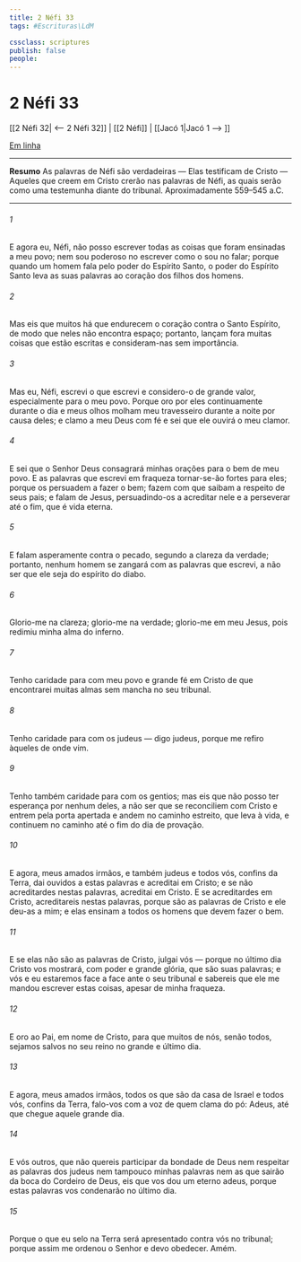 ```yaml
---
title: 2 Néfi 33
tags: #Escrituras\LdM

cssclass: scriptures
publish: false
people:
---
```


# 2 Néfi 33
[[2 Néfi 32| <-- 2 Néfi 32]] | [[2 Néfi]] | [[Jacó 1|Jacó 1 --> ]]

[Em linha](https://churchofjesuschrist.org/study/scriptures/bofm/2-ne/33?lang=por)

---
__Resumo__
As palavras de Néfi são verdadeiras — Elas testificam de Cristo — Aqueles que creem em Cristo crerão nas palavras de Néfi, as quais serão como uma testemunha diante do tribunal. Aproximadamente 559–545 a.C.

---
###### 1 
E agora eu, Néfi, não posso escrever todas as coisas que foram ensinadas a meu povo; nem sou poderoso no escrever como o sou no falar; porque quando um homem fala pelo poder do Espírito Santo, o poder do Espírito Santo leva as suas palavras ao coração dos filhos dos homens.

###### 2 
Mas eis que muitos há que endurecem o coração contra o Santo Espírito, de modo que neles não encontra espaço; portanto, lançam fora muitas coisas que estão escritas e consideram-nas sem importância.

###### 3 
Mas eu, Néfi, escrevi o que escrevi e considero-o de grande valor, especialmente para o meu povo. Porque oro por eles continuamente durante o dia e meus olhos molham meu travesseiro durante a noite por causa deles; e clamo a meu Deus com fé e sei que ele ouvirá o meu clamor.

###### 4 
E sei que o Senhor Deus consagrará minhas orações para o bem de meu povo. E as palavras que escrevi em fraqueza tornar-se-ão fortes para eles; porque os persuadem a fazer o bem; fazem com que saibam a respeito de seus pais; e falam de Jesus, persuadindo-os a acreditar nele e a perseverar até o fim, que é vida eterna.

###### 5 
E falam asperamente contra o pecado, segundo a clareza da verdade; portanto, nenhum homem se zangará com as palavras que escrevi, a não ser que ele seja do espírito do diabo.

###### 6 
Glorio-me na clareza; glorio-me na verdade; glorio-me em meu Jesus, pois redimiu minha alma do inferno.

###### 7 
Tenho caridade para com meu povo e grande fé em Cristo de que encontrarei muitas almas sem mancha no seu tribunal.

###### 8 
Tenho caridade para com os judeus — digo judeus, porque me refiro àqueles de onde vim.

###### 9 
Tenho também caridade para com os gentios; mas eis que não posso ter esperança por nenhum deles, a não ser que se reconciliem com Cristo e entrem pela porta apertada e andem no caminho estreito, que leva à vida, e continuem no caminho até o fim do dia de provação.

###### 10 
E agora, meus amados irmãos, e também judeus e todos vós, confins da Terra, dai ouvidos a estas palavras e acreditai em Cristo; e se não acreditardes nestas palavras, acreditai em Cristo. E se acreditardes em Cristo, acreditareis nestas palavras, porque são as palavras de Cristo e ele deu-as a mim; e elas ensinam a todos os homens que devem fazer o bem.

###### 11 
E se elas não são as palavras de Cristo, julgai vós — porque no último dia Cristo vos mostrará, com poder e grande glória, que são suas palavras; e vós e eu estaremos face a face ante o seu tribunal e sabereis que ele me mandou escrever estas coisas, apesar de minha fraqueza.

###### 12 
E oro ao Pai, em nome de Cristo, para que muitos de nós, senão todos, sejamos salvos no seu reino no grande e último dia.

###### 13 
E agora, meus amados irmãos, todos os que são da casa de Israel e todos vós, confins da Terra, falo-vos com a voz de quem clama do pó: Adeus, até que chegue aquele grande dia.

###### 14 
E vós outros, que não quereis participar da bondade de Deus nem respeitar as palavras dos judeus nem tampouco minhas palavras nem as que sairão da boca do Cordeiro de Deus, eis que vos dou um eterno adeus, porque estas palavras vos condenarão no último dia.

###### 15 
Porque o que eu selo na Terra será apresentado contra vós no tribunal; porque assim me ordenou o Senhor e devo obedecer. Amém.

